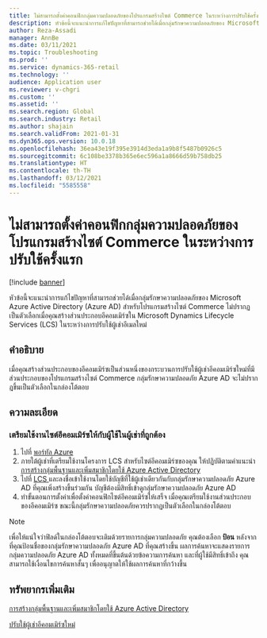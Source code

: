 ```yaml
---
title: ไม่สามารถตั้งค่าคอนฟิกกลุ่มความปลอดภัยของโปรแกรมสร้างไซต์ Commerce ในระหว่างการปรับใช้ครั้งแรก
description: หัวข้อนี้จะแนะนําการแก้ไขปัญหาที่สามารถช่วยได้เมื่อกลุ่มรักษาความปลอดภัยของ Microsoft Azure Active Directory (Azure AD) สําหรับโปรแกรมสร้างไซต์ Commerce ไม่ปรากฏเป็นตัวเลือกเมื่อคุณสร้างส่วนประกอบอีคอมเมิร์ซใน Microsoft Dynamics Lifecycle Services (LCS) ในระหว่างการปรับใช้ผู้เช่าอีเมลใหม่
author: Reza-Assadi
manager: AnnBe
ms.date: 03/11/2021
ms.topic: Troubleshooting
ms.prod: ''
ms.service: dynamics-365-retail
ms.technology: ''
audience: Application user
ms.reviewer: v-chgri
ms.custom: ''
ms.assetid: ''
ms.search.region: Global
ms.search.industry: Retail
ms.author: shajain
ms.search.validFrom: 2021-01-31
ms.dyn365.ops.version: 10.0.18
ms.openlocfilehash: 36ea43e19f395e3914d3eda1a9b8f5487b0926c5
ms.sourcegitcommit: 6c108be3378b365e6ec596a1a8666d59b758db25
ms.translationtype: HT
ms.contentlocale: th-TH
ms.lasthandoff: 03/12/2021
ms.locfileid: "5585558"
---
```

# <a name="cant-configure-a-security-group-for-commerce-site-builder-during-initial-deployment"></a>ไม่สามารถตั้งค่าคอนฟิกกลุ่มความปลอดภัยของโปรแกรมสร้างไซต์ Commerce ในระหว่างการปรับใช้ครั้งแรก

[!include [banner](../../includes/banner.md)]

หัวข้อนี้จะแนะนําการแก้ไขปัญหาที่สามารถช่วยได้เมื่อกลุ่มรักษาความปลอดภัยของ Microsoft Azure Active Directory (Azure AD) สําหรับโปรแกรมสร้างไซต์ Commerce ไม่ปรากฏเป็นตัวเลือกเมื่อคุณสร้างส่วนประกอบอีคอมเมิร์ซใน Microsoft Dynamics Lifecycle Services (LCS) ในระหว่างการปรับใช้ผู้เช่าอีเมลใหม่

## <a name="description"></a>คำอธิบาย

เมื่อคุณสร้างส่วนประกอบของอีคอมเมิร์ซเป็นส่วนหนึ่งของกระบวนการปรับใช้ผู้เช่าอีคอมเมิร์ซใหม่ที่มีส่วนประกอบของโปรแกรมสร้างไซต์ Commerce กลุ่มรักษาความปลอดภัย Azure AD จะไม่ปรากฎขึ้นเป็นตัวเลือกในกล่องโต้ตอบ

## <a name="resolution"></a>ความละเอียด

### <a name="provision-the-e-commerce-site-with-a-user-in-the-correct-tenant"></a>เตรียมใช้งานไซต์อีคอมเมิร์ซให้กับผู้ใช้ในผู้เช่าที่ถูกต้อง

1. ไปที่ [พอร์ทัล Azure](https://portal.azure.com/)
1. ภายใต้ผู้เช่าที่เตรียมใช้งานโครงการ LCS สำหรับไซต์อีคอมเมิร์ซของคุณ ให้ปฏิบัติตามคําแนะนํา [การสร้างกลุ่มพื้นฐานและเพิ่มสมาชิกโดยใช้ Azure Active Directory](https://docs.microsoft.com/azure/active-directory/fundamentals/active-directory-groups-create-azure-portal)
1. ไปที่ [LCS ](https://lcs.dynamics.com/) และลงชื่อเข้าใช้งานโดยใช้บัญชีที่ใช้ผู้เช่าเดียวกันกับกลุ่มรักษาความปลอดภัย Azure AD ที่คุณเพิ่งสร้างขึ้นร่วมกัน บัญชีต้องมีสิทธิ์เข้าดูกลุ่มรักษาความปลอดภัย Azure AD
1. ทำขั้นตอนการตั้งค่าเพื่อตั้งค่าคอนฟิกไซต์อีคอมเมิร์ซให้เสร็จ เมื่อคุณเตรียมใช้งานส่วนประกอบของอีคอมเมิร์ซ ขณะนี้กลุ่มรักษาความปลอดภัยควรปรากฏเป็นตัวเลือกในกล่องโต้ตอบ

> [!NOTE]
> เพื่อให้แน่ใจว่าฟิลด์ในกล่องโต้ตอบจะเติมด้วยรายการกลุ่มความปลอดภัย คุณต้องเลือก **ป้อน** หลังจากที่คุณป้อนชื่อของกลุ่มรักษาความปลอดภัย Azure AD ที่คุณสร้างขึ้น ผลการค้นหาจะแสดงรายการกลุ่มความปลอดภัย Azure AD ทั้งหมดที่ขึ้นต้นด้วยข้อความการค้นหา และที่ผู้ใช้มีสิทธิ์เข้าถึง คุณสามารถใช้เงื่อนไขการค้นหาสั้นๆ เพื่ออนุญาตให้ใช้ผลการค้นหาที่กว้างขึ้น

## <a name="additional-resources"></a>ทรัพยากรเพิ่มเติม

[การสร้างกลุ่มพื้นฐานและเพิ่มสมาชิกโดยใช้ Azure Active Directory](https://docs.microsoft.com/azure/active-directory/fundamentals/active-directory-groups-create-azure-portal)

[ปรับใช้ผู้เช่าอีคอมเมิร์ซใหม่](../deploy-ecommerce-site.md)
